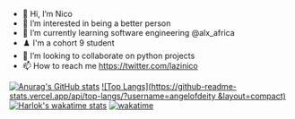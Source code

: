 - 👋 Hi, I’m Nico
- 👀 I’m interested in being a better person 
- 🌱 I’m currently learning software engineering @alx_africa
- ♟️ I'm a cohort 9 student 
- 💞️ I’m looking to collaborate on python projects 
- 📫 How to reach me https://twitter.com/lazinico


[![Anurag's GitHub stats](https://github-readme-stats.vercel.app/api?username=angelofdeity&show_icons=true&theme=codeSTACKr)](https://github.com/anuraghazra/github-readme-stats)
[![Top Langs](https://github-readme-stats.vercel.app/api/top-langs/?username=angelofdeity &layout=compact)](https://github.com/anuraghazra/github-readme-stats)
[![Harlok's wakatime stats](https://github-readme-stats.vercel.app/api/wakatime?username=laziNico&layout=compact)](https://github.com/anuraghazra/github-readme-stats)
[![wakatime](https://wakatime.com/badge/user/3f07a958-b889-40e7-b850-93a610d7ed13.svg)](https://wakatime.com/@3f07a958-b889-40e7-b850-93a610d7ed13)
<!---
angelofdeity/angelofdeity is a ✨ special ✨ repository because its `README.md` (this file) appears on your GitHub profile.
You can click the Preview link to take a look at your changes.
--->
